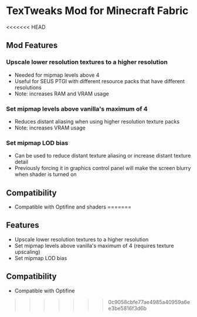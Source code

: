 # TexTweaks Mod for Minecraft Fabric

<<<<<<< HEAD
## Mod Features

### Upscale lower resolution textures to a higher resolution
 - Needed for mipmap levels above 4
 - Useful for SEUS PTGI with different resource packs that have different resolutions
 - Note: increases RAM and VRAM usage

### Set mipmap levels above vanilla's maximum of 4
 - Reduces distant aliasing when using higher resolution texture packs
 - Note: increases VRAM usage

### Set mipmap LOD bias
 - Can be used to reduce distant texture aliasing or increase distant texture detail
 - Previously forcing it in graphics control panel will make the screen blurry when shader is turned on

## Compatibility
 - Compatible with Optifine and shaders
=======
## Features

 - Upscale lower resolution textures to a higher resolution
 - Set mipmap levels above vanilla's maximum of 4 (requires texture upscaling)
 - Set mipmap LOD bias
 
## Compatibility
 - Compatible with Optifine
>>>>>>> 0c9058cbfe77ae4985a40959a6ee3be5816f3d6b
